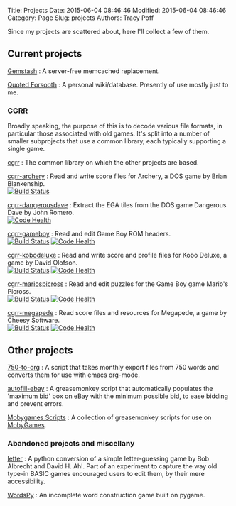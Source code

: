 Title: Projects
Date: 2015-06-04 08:46:46
Modified: 2015-06-04 08:46:46
Category: Page
Slug: projects
Authors: Tracy Poff

Since my projects are scattered about, here I'll collect a few of them.

## Current projects

[Gemstash](https://github.com/sopoforic/gemstash)
:    A server-free memcached replacement.

[Quoted Forsooth](https://github.com/sopoforic/quoted-forsooth)
:    A personal wiki/database. Presently of use mostly just to me.

### CGRR

Broadly speaking, the purpose of this is to decode various file formats, in
particular those associated with old games. It's split into a number of smaller
subprojects that use a common library, each typically supporting a single game.

[cgrr](https://github.com/sopoforic/cgrr)
:    The common library on which the other projects are based.

[cgrr-archery](https://github.com/sopoforic/cgrr-archery)
:    Read and write score files for Archery, a DOS game by Brian Blankenship.  
[![Build Status](https://travis-ci.org/sopoforic/cgrr-archery.svg?branch=master)](https://travis-ci.org/sopoforic/cgrr-archery)

[cgrr-dangerousdave](https://github.com/sopoforic/cgrr-dangerousdave)
:    Extract the EGA tiles from the DOS game Dangerous Dave by John Romero.  
[![Code Health](https://landscape.io/github/sopoforic/cgrr-dangerousdave/master/landscape.svg?style=flat)](https://landscape.io/github/sopoforic/cgrr-dangerousdave/master)

[cgrr-gameboy](https://github.com/sopoforic/cgrr-gameboy)
:    Read and edit Game Boy ROM headers.  
[![Build Status](https://travis-ci.org/sopoforic/cgrr-gameboy.svg?branch=master)](https://travis-ci.org/sopoforic/cgrr-gameboy)
[![Code Health](https://landscape.io/github/sopoforic/cgrr-gameboy/master/landscape.svg?style=flat)](https://landscape.io/github/sopoforic/cgrr-gameboy/master)

[cgrr-kobodeluxe](https://github.com/sopoforic/cgrr-kobodeluxe)
:    Read and write score and profile files for Kobo Deluxe, a game by David
     Olofson.  
[![Build Status](https://travis-ci.org/sopoforic/cgrr-kobodeluxe.svg?branch=master)](https://travis-ci.org/sopoforic/cgrr-kobodeluxe)
[![Code Health](https://landscape.io/github/sopoforic/cgrr-kobodeluxe/master/landscape.svg?style=flat)](https://landscape.io/github/sopoforic/cgrr-kobodeluxe/master)

[cgrr-mariospicross](https://github.com/sopoforic/cgrr-mariospicross)
:    Read and edit puzzles for the Game Boy game Mario's Picross.  
[![Build Status](https://travis-ci.org/sopoforic/cgrr-mariospicross.svg?branch=master)](https://travis-ci.org/sopoforic/cgrr-mariospicross)
[![Code Health](https://landscape.io/github/sopoforic/cgrr-mariospicross/master/landscape.svg?style=flat)](https://landscape.io/github/sopoforic/cgrr-mariospicross/master)

[cgrr-megapede](https://github.com/sopoforic/cgrr-megapede)
:    Read score files and resources for Megapede, a game by Cheesy Software.  
[![Build Status](https://travis-ci.org/sopoforic/cgrr-megapede.svg?branch=master)](https://travis-ci.org/sopoforic/cgrr-megapede)
[![Code Health](https://landscape.io/github/sopoforic/cgrr-megapede/master/landscape.svg?style=flat)](https://landscape.io/github/sopoforic/cgrr-megapede/master)

## Other projects

[750-to-org](https://github.com/sopoforic/750-to-org)
:    A script that takes monthly export files from 750 words and converts them
     for use with emacs org-mode.

[autofill-ebay](https://github.com/sopoforic/autofill-ebay)
:    A greasemonkey script that automatically populates the 'maximum bid' box on
     eBay with the minimum possible bid, to ease bidding and prevent errors.

[Mobygames Scripts](https://bitbucket.org/sopoforic/mobygames-scripts)
:    A collection of greasemonkey scripts for use on
     [MobyGames](http://www.mobygames.com/).

### Abandoned projects and miscellany

[letter](https://bitbucket.org/sopoforic/letter)
:    A python conversion of a simple letter-guessing game by Bob Albrecht and
     David H. Ahl. Part of an experiment to capture the way old type-in BASIC
     games encouraged users to edit them, by their mere accessibility.

[WordsPy](https://bitbucket.org/sopoforic/wordspy)
:   An incomplete word construction game built on pygame.
